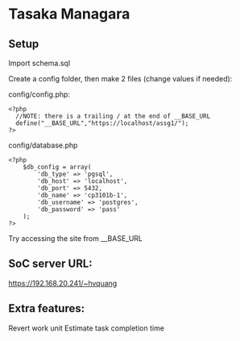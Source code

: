 Tasaka Managara
===================
## Setup

Import schema.sql

Create a config folder, then make 2 files (change values if needed):

config/config.php:

```
<?php
  //NOTE: there is a trailing / at the end of __BASE_URL
  define("__BASE_URL","https://localhost/assg1/");
?>
```

config/database.php

```
<?php
	$db_config = array(
		'db_type' => 'pgsql',
		'db_host' => 'localhost',
		'db_port' => 5432,
		'db_name' => 'cp3101b-1',
		'db_username' => 'postgres',
		'db_password' => 'pass'
	);
?>
```

Try accessing the site from __BASE_URL
## SoC server URL: 
https://192.168.20.241/~hvquang

## Extra features: 
Revert work unit
Estimate task completion time
